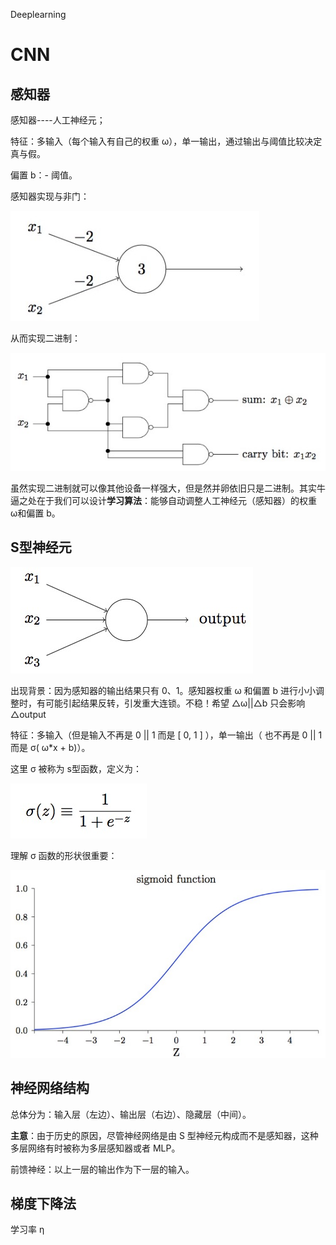 Deeplearning
# CNN
## 感知器
感知器----人工神经元；

特征：多输入（每个输入有自己的权重 ω），单一输出，通过输出与阈值比较决定真与假。

偏置 b：- 阈值。

感知器实现与非门：

![image](https://raw.githubusercontent.com/daydreamy/learningNotes/master/Sherry/static/deep01.png)

从而实现二进制：

![image](https://raw.githubusercontent.com/daydreamy/learningNotes/master/Sherry/static/deep02.png)

虽然实现二进制就可以像其他设备一样强大，但是然并卵依旧只是二进制。其实牛逼之处在于我们可以设计**学习算法**：能够自动调整人工神经元（感知器）的权重 ω和偏置 b。

## S型神经元
![image](https://raw.githubusercontent.com/daydreamy/learningNotes/master/Sherry/static/deep03.png)

出现背景：因为感知器的输出结果只有 0、1。感知器权重 ω 和偏置 b 进行小小调整时，有可能引起结果反转，引发重大连锁。不稳！希望 △ω||△b 只会影响 △output

特征：多输入（但是输入不再是 0 || 1 而是 [ 0, 1 ] ），单一输出（ 也不再是 0 || 1 而是 σ( ω*x + b)）。

这里 σ 被称为 s型函数，定义为：

![image](https://raw.githubusercontent.com/daydreamy/learningNotes/master/Sherry/static/deep04.png)

理解  σ  函数的形状很重要：

![image](https://raw.githubusercontent.com/daydreamy/learningNotes/master/Sherry/static/deep05.png)

## 神经网络结构
总体分为：输入层（左边）、输出层（右边）、隐藏层（中间）。

**主意**：由于历史的原因，尽管神经网络是由 S 型神经元构成而不是感知器，这种多层网络有时被称为多层感知器或者 MLP。

前馈神经：以上一层的输出作为下一层的输入。

## 梯度下降法
学习率 η
